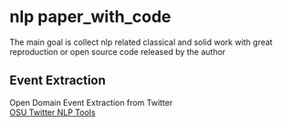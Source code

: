 # nlp paper_with_code
The main goal is collect nlp related classical and solid work with great reproduction or open source code released by the author

## Event Extraction
Open Domain Event Extraction from Twitter  
[OSU Twitter NLP Tools](https://github.com/aritter/twitter_nlp)